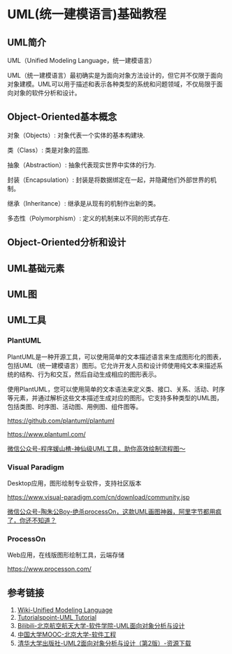 # UML(统一建模语言)基础教程


## UML简介

UML（Unified Modeling Language，统一建模语言）

UML（统一建模语言）最初确实是为面向对象方法设计的，但它并不仅限于面向对象建模。UML可以用于描述和表示各种类型的系统和问题领域，不仅局限于面向对象的软件分析和设计。


## Object-Oriented基本概念

对象（Objects）: 对象代表一个实体的基本构建块.

类（Class）: 类是对象的蓝图.

抽象（Abstraction）: 抽象代表现实世界中实体的行为.

封装（Encapsulation）: 封装是将数据绑定在一起，并隐藏他们外部世界的机制。

继承（Inheritance）: 继承是从现有的机制作出新的类。

多态性（Polymorphism）: 定义的机制来以不同的形式存在.


## Object-Oriented分析和设计



## UML基础元素


## UML图


## UML工具



### PlantUML

PlantUML是一种开源工具，可以使用简单的文本描述语言来生成图形化的图表，包括UML（统一建模语言）图形。它允许开发人员和设计师使用纯文本来描述系统的结构、行为和交互，然后自动生成相应的图形表示。

使用PlantUML，您可以使用简单的文本语法来定义类、接口、关系、活动、时序等元素，并通过解析这些文本描述生成对应的图形。它支持多种类型的UML图，包括类图、时序图、活动图、用例图、组件图等。

https://github.com/plantuml/plantuml

https://www.plantuml.com/

[微信公众号-程序媛山楂-神仙级UML工具，助你高效绘制流程图～](https://mp.weixin.qq.com/s/qyE4dpiwqfBpMbwR6TH68Q)


### Visual Paradigm

Desktop应用，图形绘制专业软件，支持社区版本

https://www.visual-paradigm.com/cn/download/community.jsp

[微信公众号-陶朱公Boy-绝杀processOn，这款UML画图神器，阿里字节都用疯了，你还不知道？](https://mp.weixin.qq.com/s/WWqbBMS7-3TNGcOXLJ26KQ)

### ProcessOn

Web应用，在线版图形绘制工具，云端存储

https://www.processon.com/

## 参考链接
1. [Wiki-Unified Modeling Language](https://en.wikipedia.org/wiki/Unified_Modeling_Language)
2. [Tutorialspoint-UML Tutorial](https://www.tutorialspoint.com/uml/index.htm)
3. [Bilibili-北京航空航天大学-软件学院-UML面向对象分析与设计](https://www.bilibili.com/video/BV1fq4y1q7KP)
4. [中国大学MOOC-北京大学-软件工程](https://www.icourse163.org/course/PKU-1003177002)
5. [清华大学出版社-UML2面向对象分析与设计（第2版）-资源下载](http://www.tup.tsinghua.edu.cn/booksCenter/book_07138701.html#)